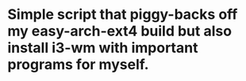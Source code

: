 # Simple script that piggy-backs off my easy-arch-ext4 build but also install i3-wm with important programs for myself.
